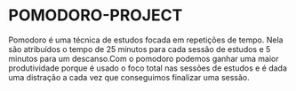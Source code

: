 <h1>POMODORO-PROJECT</h1>

Pomodoro é uma técnica de estudos focada em repetições de tempo. Nela são atribuídos o tempo de 25 minutos para cada sessão de estudos e 5 minutos para um descanso.Com o pomodoro podemos ganhar uma maior produtividade porque é usado o foco total nas sessões de estudos e é dada uma distração a cada vez que conseguimos finalizar uma sessão.
